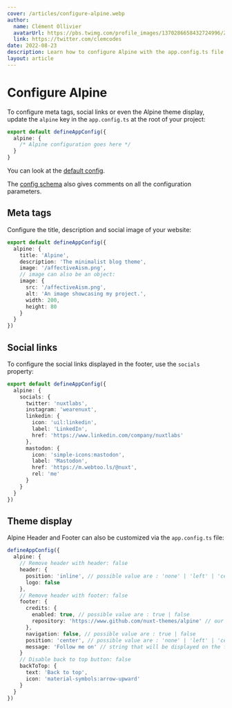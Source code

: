 ```yaml
---
cover: /articles/configure-alpine.webp
author:
  name: Clément Ollivier
  avatarUrl: https://pbs.twimg.com/profile_images/1370286658432724996/ZMSDzzIi_400x400.jpg
  link: https://twitter.com/clemcodes
date: 2022-08-23
description: Learn how to configure Alpine with the app.config.ts file.
layout: article
---
```


# Configure Alpine

To configure meta tags, social links or even the Alpine theme display, update the `alpine` key in the `app.config.ts` at the root of your project:

```ts [app.config.ts]
export default defineAppConfig({
  alpine: {
    /* Alpine configuration goes here */
  }
}
```

You can look at the [default config](https://github.com/nuxt-themes/alpine/tree/dev/app.config.ts).

The [config schema](https://github.com/nuxt-themes/alpine/tree/dev/app.config.ts) also gives comments on all the configuration parameters.

## Meta tags

Configure the title, description and social image of your website:

```ts [app.config.ts]
export default defineAppConfig({
  alpine: {
    title: 'Alpine',
    description: 'The minimalist blog theme',
    image: '/affectiveAism.png',
    // image can also be an object:
    image: {
      src: '/affectiveAism.png',
      alt: 'An image showcasing my project.',
      width: 200,
      height: 80
    }
  }
})
```

## Social links

To configure the social links displayed in the footer, use the `socials` property:

```ts [app.config.ts]
export default defineAppConfig({
  alpine: {
    socials: {
      twitter: 'nuxtlabs',
      instagram: 'wearenuxt',
      linkedin: {
        icon: 'uil:linkedin',
        label: 'LinkedIn',
        href: 'https://www.linkedin.com/company/nuxtlabs'
      },
      mastodon: {
        icon: 'simple-icons:mastodon',
        label: 'Mastodon',
        href: 'https://m.webtoo.ls/@nuxt',
        rel: 'me'
      }
    }
  }
})
```

## Theme display

Alpine Header and Footer can also be customized via the `app.config.ts` file:

```ts [app.config.ts]
defineAppConfig({
  alpine: {
    // Remove header with header: false
    header: {
      position: 'inline', // possible value are : 'none' | 'left' | 'center' | 'right' | 'inline'
      logo: false
    },
    // Remove header with footer: false
    footer: {
      credits: {
        enabled: true, // possible value are : true | false
        repository: 'https://www.github.com/nuxt-themes/alpine' // our github repository
      },
      navigation: false, // possible value are : true | false
      position: 'center', // possible value are : 'none' | 'left' | 'center' | 'right'
      message: 'Follow me on' // string that will be displayed on the footer (leave empty or delete to disable)
    }
    // Disable back to top button: false
    backToTop: {
      text: 'Back to top',
      icon: 'material-symbols:arrow-upward'
    }
  }
})
```
